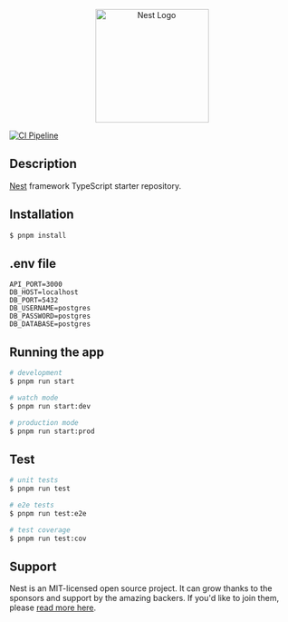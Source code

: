 <p align="center">
  <a href="http://nestjs.com/" target="blank"><img src="https://nestjs.com/img/logo-small.svg" width="200" alt="Nest Logo" /></a>
</p>

[circleci-image]: https://img.shields.io/circleci/build/github/nestjs/nest/master?token=abc123def456
[circleci-url]: https://circleci.com/gh/nestjs/nest

[![CI Pipeline](https://github.com/Eduard177/bingo-bango-finance/actions/workflows/ci.yml/badge.svg)](https://github.com/Eduard177/bingo-bango-finance/actions/workflows/ci.yml)
## Description

[Nest](https://github.com/nestjs/nest) framework TypeScript starter repository.

## Installation

```bash
$ pnpm install
```

## .env file
```.env
API_PORT=3000
DB_HOST=localhost
DB_PORT=5432
DB_USERNAME=postgres
DB_PASSWORD=postgres
DB_DATABASE=postgres

```

## Running the app

```bash
# development
$ pnpm run start

# watch mode
$ pnpm run start:dev

# production mode
$ pnpm run start:prod
```

## Test

```bash
# unit tests
$ pnpm run test

# e2e tests
$ pnpm run test:e2e

# test coverage
$ pnpm run test:cov
```

## Support

Nest is an MIT-licensed open source project. It can grow thanks to the sponsors and support by the amazing backers. If you'd like to join them, please [read more here](https://docs.nestjs.com/support).
